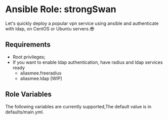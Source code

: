 # Ansible Role: strongSwan
Let's quickly deploy a popular vpn service using ansible and authenticate with ldap, on CentOS or Ubuntu servers.😎

## Requirements

* Root privileges;
* If you want to enable ldap authentication, have radius and ldap services ready
  - aliasmee.freeradius
  - aliasmee.ldap [WIP]

## Role Variables

The following variables are currently supported,The default value is in defaults/main.yml.
